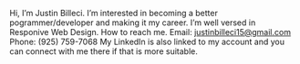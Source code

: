  Hi, I’m Justin Billeci.
 I’m interested in becoming a better pogrammer/developer and making it my career.
 I’m well versed in Responive Web Design.
 How to reach me. Email: justinbilleci15@gmail.com Phone: (925) 759-7068
 My LinkedIn is also linked to my account and you can connect with me there if that is more suitable.


